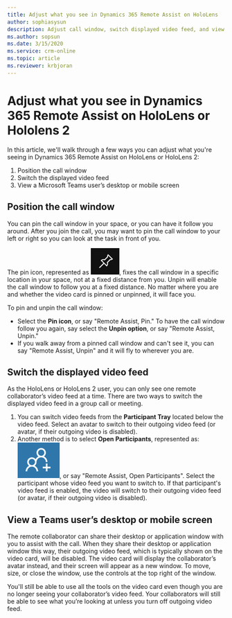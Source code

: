 ```yaml
---
title: Adjust what you see in Dynamics 365 Remote Assist on HoloLens 
author: sophiasysun
description: Adjust call window, switch displayed video feed, and view Teams user's desktop or mobile screen 
ms.author: sopsun
ms.date: 3/15/2020
ms.service: crm-online
ms.topic: article
ms.reviewer: krbjoran
---
```

# Adjust what you see in Dynamics 365 Remote Assist on HoloLens or Hololens 2

In this article, we'll walk through a few ways you can adjust what you're seeing in Dynamics 365 Remote Assist on HoloLens or HoloLens 2: 

1. Position the call window
2. Switch the displayed video feed
3. View a Microsoft Teams user’s desktop or mobile screen 

## Position the call window 

You can pin the call window in your space, or you can have it follow you around. After you join the call, you may want to pin the call window to your left or right so you can look at the task in front of you. 

The pin icon, represented as ![Illustration of the pin icon in HoloLens.](media/RAHL_Pin.png "Pin"), fixes the call window in a specific location in your space, not at a fixed distance from you. Unpin will enable the call window to follow you at a fixed distance. No matter where you are and whether the video card is pinned or unpinned, it will face you.

To pin and unpin the call window: 
- Select the **Pin icon**, or say "Remote Assist, Pin." To have the call window follow you again, say select the **Unpin option**, or say "Remote Assist, Unpin."
- If you walk away from a pinned call window and can't see it, you can say "Remote Assist, Unpin" and it will fly to wherever you are. 

## Switch the displayed video feed   

As the HoloLens or HoloLens 2 user, you can only see one remote collaborator’s video feed at a time. There are two ways to switch the displayed video feed in a group call or meeting.

1. You can switch video feeds from the **Participant Tray** located below the video feed. Select an avatar to switch to their outgoing video feed (or avatar, if their outgoing video is disabled). 
2. Another method is to select **Open Participants**, represented as: ![Illustration of the Open Participants icon.](media/RAHL_Participants.png "OpenParticpants"), or say "Remote Assist, Open Participants". Select the participant whose video feed you want to switch to. If that participant's video feed is enabled, the video will switch to their outgoing video feed (or avatar, if their outgoing video is disabled).

## View a Teams user’s desktop or mobile screen  

The remote collaborator can share their desktop or application window with you to assist with the call. When they share their desktop or application window this way, their outgoing video feed, which is typically shown on the video card, will be disabled. The video card will display the collaborator’s avatar instead, and their screen will appear as a new window. To move, size, or close the window, use the controls at the top right of the window.

You'll still be able to use all the tools on the video card even though you are no longer seeing your collaborator’s video feed. Your collaborators will still be able to see what you’re looking at unless you turn off outgoing video feed. 


